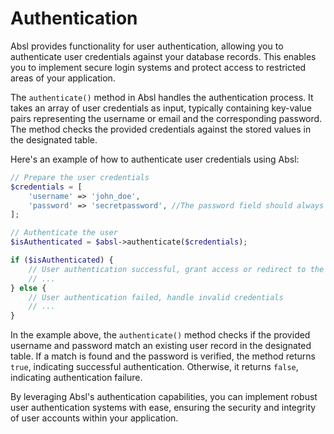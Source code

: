# Authentication

Absl provides functionality for user authentication, allowing you to authenticate user credentials against your database records. This enables you to implement secure login systems and protect access to restricted areas of your application.

The `authenticate()` method in Absl handles the authentication process. It takes an array of user credentials as input, typically containing key-value pairs representing the username or email and the corresponding password. The method checks the provided credentials against the stored values in the designated table.

Here's an example of how to authenticate user credentials using Absl:

```php
// Prepare the user credentials
$credentials = [
    'username' => 'john_doe',
    'password' => 'secretpassword', //The password field should always be last on the array
];

// Authenticate the user
$isAuthenticated = $absl->authenticate($credentials);

if ($isAuthenticated) {
    // User authentication successful, grant access or redirect to the authorized area
    // ...
} else {
    // User authentication failed, handle invalid credentials
    // ...
}
```

In the example above, the `authenticate()` method checks if the provided username and password match an existing user record in the designated table. If a match is found and the password is verified, the method returns `true`, indicating successful authentication. Otherwise, it returns `false`, indicating authentication failure.

By leveraging Absl's authentication capabilities, you can implement robust user authentication systems with ease, ensuring the security and integrity of user accounts within your application.
